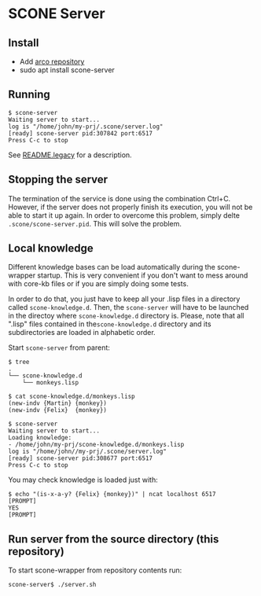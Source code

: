 # SCONE Server #

## Install

 
* Add [arco repository](https://uclm-arco.github.io/debian/)
* sudo apt install scone-server

## Running

    $ scone-server 
    Waiting server to start...
    log is "/home/john/my-prj/.scone/server.log"
    [ready] scone-server pid:307842 port:6517
    Press C-c to stop


See [README.legacy](https://github.com/UCLM-ARCO/scone-server/blob/master/README.legacy) for a description.


## Stopping the server

The termination of the service is done using the combination Ctrl+C. However, if the server does not properly finish its execution, you will not be able to start it up again. In order to overcome this problem, simply delte `.scone/scone-server.pid`. This will solve the problem.

## Local knowledge

Different knowledge bases can be load automatically during the scone-wrapper startup. This is very convenient if you don't want to mess around with core-kb files or if you are simply doing some tests.

In order to do that, you just have to keep all your .lisp files in a directory called `scone-knowledge.d`. Then, the `scone-server` will have to be launched in the directoy where `scone-knowledge.d` directory is. Please, note that all ".lisp" files contained in the`scone-knowledge.d` directory and its subdirectories are loaded in alphabetic order.

Start `scone-server` from parent:

    $ tree
    .
    └── scone-knowledge.d
        └── monkeys.lisp

    $ cat scone-knowledge.d/monkeys.lisp
    (new-indv {Martin} {monkey})
    (new-indv {Felix}  {monkey})

    $ scone-server
    Waiting server to start...
    Loading knowledge:
    - /home/john/my-prj/scone-knowledge.d/monkeys.lisp
    log is "/home/john//my-prj/.scone/server.log"
    [ready] scone-server pid:308677 port:6517
    Press C-c to stop

You may check knowledge is loaded just with:

    $ echo "(is-x-a-y? {Felix} {monkey})" | ncat localhost 6517
    [PROMPT]
    YES
    [PROMPT]
  
  
## Run server from the source directory (this repository)

To start scone-wrapper from repository contents run:

    scone-server$ ./server.sh


